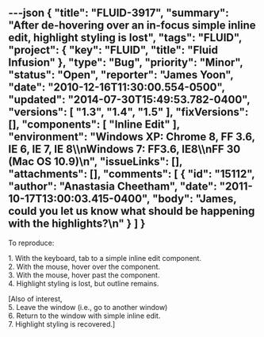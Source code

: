 ---json
{
  "title": "FLUID-3917",
  "summary": "After de-hovering over an in-focus simple inline edit, highlight styling is lost",
  "tags": "FLUID",
  "project": {
    "key": "FLUID",
    "title": "Fluid Infusion"
  },
  "type": "Bug",
  "priority": "Minor",
  "status": "Open",
  "reporter": "James Yoon",
  "date": "2010-12-16T11:30:00.554-0500",
  "updated": "2014-07-30T15:49:53.782-0400",
  "versions": [
    "1.3",
    "1.4",
    "1.5"
  ],
  "fixVersions": [],
  "components": [
    "Inline Edit"
  ],
  "environment": "Windows XP: Chrome 8, FF 3.6, IE 6, IE 7, IE 8\\\nWindows 7: FF3.6, IE8\\\nFF 30 (Mac OS 10.9)\n",
  "issueLinks": [],
  "attachments": [],
  "comments": [
    {
      "id": "15112",
      "author": "Anastasia Cheetham",
      "date": "2011-10-17T13:00:03.415-0400",
      "body": "James, could you let us know what **should** be happening with the highlights?\n"
    }
  ]
}
---
To reproduce:

1\. With the keyboard, tab to a simple inline edit component.\
2\. With the mouse, hover over the component.\
3\. With the mouse, hover past the component.\
4\. Highlight styling is lost, but outline remains.

\[Also of interest,\
5\. Leave the window (i.e., go to another window)\
6\. Return to the window with simple inline edit.\
7\. Highlight styling is recovered.]

        